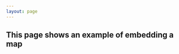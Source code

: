 ```yaml
---
layout: page
---
```

## This page shows an example of embedding a map

<script src="https://embed.github.com/view/geojson/wikihydra/jekyll-wiki-now/gh-pages/data/example.geoJSON">&nbsp;</script>


